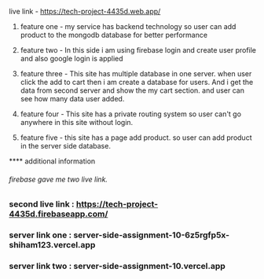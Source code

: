 live link - https://tech-project-4435d.web.app/

1. feature one - my service has backend technology so user can add product to the mongodb database for better performance

2. feature two - In this side i am using firebase login and create user profile and also google login is applied

3. feature three - This site has multiple database in one server. when user click the add to cart then i am create a database for users. And i get the data from second server and show the my cart section. and user can see how many data user added.

4. feature four - This site has a private routing system so user can't go anywhere in this site without login.

5. feature five - this site has a page add product. so user can add product in the server side database.

\*\*\*\* additional information

###### firebase gave me two live link.

### second live link : https://tech-project-4435d.firebaseapp.com/

### server link one : server-side-assignment-10-6z5rgfp5x-shiham123.vercel.app

### server link two : server-side-assignment-10.vercel.app
